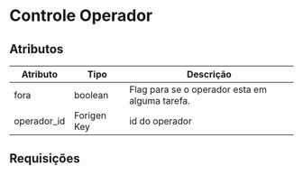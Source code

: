 # Controle Operador

## Atributos

| Atributo    | Tipo        | Descrição                                      |
| ----------- | ----------- | ---------------------------------------------- |
| fora        | boolean     | Flag para se o operador esta em alguma tarefa. |
| operador_id | Forigen Key | id do operador                                 |

## Requisições 

